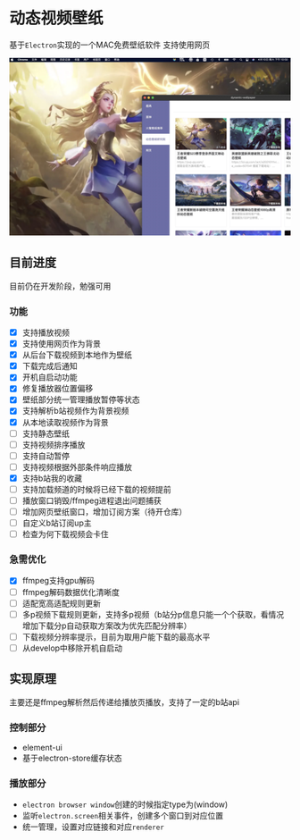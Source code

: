 # 动态视频壁纸

基于`Electron`实现的一个MAC免费壁纸软件
支持使用网页

![Demo](./demo.jpg)

## 目前进度

目前仍在开发阶段，勉强可用

### 功能

- [x] 支持播放视频
- [x] 支持使用网页作为背景
- [x] 从后台下载视频到本地作为壁纸
- [x] 下载完成后通知
- [x] 开机自启动功能
- [x] 修复播放器位置偏移
- [x] 壁纸部分统一管理播放暂停等状态
- [x] 支持解析b站视频作为背景视频
- [x] 从本地读取视频作为背景
- [ ] 支持静态壁纸
- [ ] 支持视频排序播放
- [ ] 支持自动暂停
- [ ] 支持视频根据外部条件响应播放
- [x] 支持b站我的收藏
- [ ] 支持加载频道的时候将已经下载的视频提前
- [ ] 播放窗口销毁/ffmpeg进程退出问题捕获
- [ ] 增加网页壁纸窗口，增加订阅方案（待开仓库）
- [ ] 自定义b站订阅up主
- [ ] 检查为何下载视频会卡住

### 急需优化

- [x] ffmpeg支持gpu解码
- [ ] ffmpeg解码数据优化清晰度
- [ ] 适配宽高适配规则更新
- [ ] 多p视频下载规则更新，支持多p视频（b站分p信息只能一个个获取，看情况增加下载分p自动获取方案改为优先匹配分辨率）
- [ ] 下载视频分辨率提示，目前为取用户能下载的最高水平
- [ ] 从develop中移除开机自启动

## 实现原理

主要还是ffmpeg解析然后传递给播放页播放，支持了一定的b站api

### 控制部分

- element-ui
- 基于electron-store缓存状态

### 播放部分

- `electron browser window`创建的时候指定type为(window)
- 监听`electron.screen`相关事件，创建多个窗口到对应位置
- 统一管理，设置对应链接和对应`renderer`
